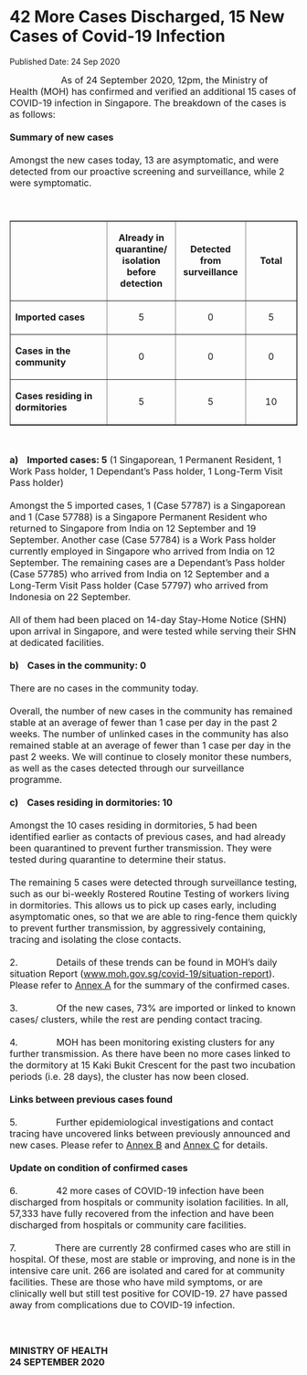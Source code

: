 <html>
    <meta http-equiv="Content-Type" content="text/html; charset=utf-8"/>
    <meta charset="utf-8"/>
    <title>42 More Cases Discharged, 15 New Cases of Covid-19 Infection</title>
    <body><h1>42 More Cases Discharged, 15 New Cases of Covid-19 Infection</h1>
    <p>Published Date: 24 Sep 2020</p> <span style="font-size: 16px;">&nbsp; &nbsp; &nbsp; &nbsp; &nbsp; &nbsp; &nbsp; &nbsp; &nbsp; &nbsp; As of 24 September 2020, 12pm, the Ministry of Health (MOH) has confirmed and verified an additional 15 cases of COVID-19 infection in Singapore. The breakdown of the cases is as follows:<br><strong><br>Summary of new cases</strong><br><strong></strong>&nbsp;<br>Amongst the new cases today, 13 are asymptomatic, and were detected from our proactive screening and surveillance, while 2 were symptomatic.&nbsp;<br><br>&nbsp;</span><table border="1" cellspacing="0" cellpadding="0"><tbody><tr><td width="241" valign="top"><span style="font-size: 16px;"><a name="m_-5265529336709992285_OLE_LINK33"></a></span><p><span style="font-size: 16px;">&nbsp;</span></p></td><td width="120"><p align="center"><span style="font-size: 16px;"><strong>Already in quarantine/ isolation before detection</strong></span></p></td><td width="120"><p align="center"><span style="font-size: 16px;"><strong>Detected from surveillance</strong></span></p></td><td width="120"><p align="center"><span style="font-size: 16px;"><strong>Total</strong></span></p></td></tr><tr><td width="241" valign="top"><p><span style="font-size: 16px;"><strong>Imported cases</strong></span></p></td><td width="120"><p align="center"><span style="font-size: 16px;">5</span></p></td><td width="120"><p align="center"><span style="font-size: 16px;">0</span></p></td><td width="120"><p align="center"><span style="font-size: 16px;">5</span></p></td></tr><tr><td width="241" valign="top"><p><span style="font-size: 16px;"><strong>Cases in the community</strong></span></p></td><td width="120"><p align="center"><span style="font-size: 16px;">0</span></p></td><td width="120"><p align="center"><span style="font-size: 16px;">0</span></p></td><td width="120"><p align="center"><span style="font-size: 16px;">0</span></p></td></tr><tr><td width="241" valign="top"><p><span style="font-size: 16px;"><strong>Cases residing in dormitories</strong></span></p></td><td width="120"><p align="center"><span style="font-size: 16px;">5</span></p></td><td width="120"><p align="center"><span style="font-size: 16px;">5</span></p></td><td width="120"><p align="center"><span style="font-size: 16px;">10</span></p></td></tr></tbody></table><p><span style="font-size: 16px;">&nbsp;</span></p><span style="font-size: 16px;"><strong>a)&nbsp; &nbsp; Imported cases: 5</strong> (1 Singaporean, 1 Permanent Resident, 1 Work Pass holder, 1 Dependant’s Pass holder, 1 Long-Term Visit Pass holder)<br>&nbsp;<br>Amongst the 5 imported cases, 1 (Case 57787) is a Singaporean and 1 (Case 57788) is a Singapore Permanent Resident who returned to Singapore from India on 12 September and 19 September. Another case (Case 57784) is a Work Pass holder currently employed in Singapore who arrived from India on 12 September. The remaining cases are a Dependant’s Pass holder (Case 57785) who arrived from India on 12 September and a Long-Term Visit Pass holder (Case 57797) who arrived from Indonesia on 22 September.<br>&nbsp;<br>All of them had been placed on 14-day Stay-Home Notice (SHN) upon arrival in Singapore, and were tested while serving their SHN at dedicated facilities.<br>&nbsp;<br><strong>b)&nbsp; &nbsp; Cases in the community: 0</strong><br>&nbsp;<br>There are no cases in the community today.<br>&nbsp;<br>Overall, the number of new cases in the community has remained stable at an average of fewer than 1 case per day in the past 2 weeks. The number of unlinked cases in the community has also remained stable at an average of fewer than 1 case per day in the past 2 weeks. We will continue to closely monitor these numbers, as well as the cases detected through our surveillance programme.<br>&nbsp;<br><strong>c)&nbsp; &nbsp; Cases residing in dormitories: 10</strong><br>&nbsp;<br>Amongst the 10 cases residing in dormitories, 5 had been identified earlier as contacts of previous cases, and had already been quarantined to prevent further transmission. They were tested during quarantine to determine their status.&nbsp;&nbsp;<br>&nbsp;<br>The remaining 5 cases were detected through surveillance testing, such as our bi-weekly Rostered Routine Testing of workers living in dormitories. This allows us to pick up cases early, including asymptomatic ones, so that we are able to ring-fence them quickly to prevent further transmission, by aggressively containing, tracing and isolating the close contacts.<br>&nbsp;<br>2.&nbsp; &nbsp; &nbsp; &nbsp; &nbsp; &nbsp; &nbsp; &nbsp;Details of these trends can be found in MOH’s daily situation Report (<a href="http://www.moh.gov.sg/covid-19/situation-report" title="" class="" target="">www.moh.gov.sg/covid-19/situation-report</a>). Please refer to <span style="text-decoration: underline;"><a href="/docs/librariesprovider5/pressroom/press-releases/annex-a---24-sep.pdf?sfvrsn=a0065faf_0" title="Annex A">Annex A</a></span> for the summary of the confirmed cases.<br><br>3.&nbsp; &nbsp; &nbsp; &nbsp; &nbsp; &nbsp; &nbsp; &nbsp;Of the new cases, 73% are imported or linked to known cases/ clusters, while the rest are pending contact tracing.<br><br>4.&nbsp; &nbsp; &nbsp; &nbsp; &nbsp; &nbsp; &nbsp; &nbsp;MOH has been monitoring existing clusters for any further transmission. As there have been no more cases linked to the dormitory at 15 Kaki Bukit Crescent for the past two incubation periods (i.e. 28 days), the cluster has now been closed.<br><br><strong>Links between previous cases found</strong><br><br>5.&nbsp; &nbsp; &nbsp; &nbsp; &nbsp; &nbsp; &nbsp; &nbsp;Further epidemiological investigations and contact tracing have uncovered links between previously announced and new cases. Please refer to <span style="text-decoration: underline;"><a href="/docs/librariesprovider5/pressroom/press-releases/annex-b---24-sep.pdf?sfvrsn=7a04e219_0" title="Annex B">Annex B</a></span> and <span style="text-decoration: underline;"><a href="/docs/librariesprovider5/pressroom/press-releases/annex-c---24-sep.pdf?sfvrsn=d0f92498_0" title="Annex C">Annex C</a></span> for details.<br><strong><br>Update on condition of confirmed cases</strong><br><br>6.&nbsp; &nbsp; &nbsp; &nbsp; &nbsp; &nbsp; &nbsp; &nbsp;42 more cases of COVID-19 infection have been discharged from hospitals or community isolation facilities. In all, 57,333 have fully recovered from the infection and have been discharged from hospitals or community care facilities.<br><br>7.&nbsp; &nbsp; &nbsp; &nbsp; &nbsp; &nbsp; &nbsp; &nbsp;There are currently 28 confirmed cases who are still in hospital. Of these, most are stable or improving, and none is in the intensive care unit. 266 are isolated and cared for at community facilities. These are those who have mild symptoms, or are clinically well but still test positive for COVID-19. 27 have passed away from complications due to COVID-19 infection.<br><br>&nbsp;<br><br><strong>MINISTRY OF HEALTH<br>24 SEPTEMBER 2020</strong></span></body>
</html>